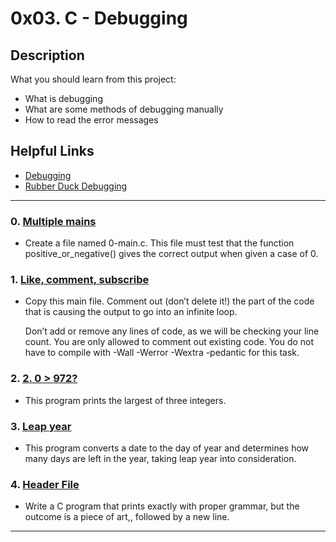 # 0x03. C - Debugging

## Description
What you should learn from this project:

* What is debugging
* What are some methods of debugging manually
* How to read the error messages

## Helpful Links
* [Debugging](https://en.wikipedia.org/wiki/Debugging)
* [Rubber Duck Debugging](https://www.thoughtfulcode.com/rubber-duck-debugging-psychology/)


---

### 0. [Multiple mains](./0-main.c)
*  Create a file named 0-main.c. This file must test that the function positive_or_negative() gives the correct output when given a case of 0.

### 1. [Like, comment, subscribe](./1-main.c)
* Copy this main file. Comment out (don’t delete it!) the part of the code that is causing the output to go into an infinite loop.

  Don’t add or remove any lines of code, as we will be checking your line count. You are only allowed to comment out existing code.
  You do not have to compile with -Wall -Werror -Wextra -pedantic for this task.

### 2. [2. 0 > 972?](./2-largest_number.c)
* This program prints the largest of three integers.


### 3. [ Leap year](./3-print_remaining_days.c)
* This program converts a date to the day of year and determines how many days are left in the year, taking leap year into consideration.


### 4. [Header File](./main.h)
* Write a C program that prints exactly with proper grammar, but the outcome is a piece of art,, followed by a new line.




---

